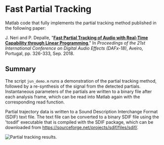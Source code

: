 # Fast Partial Tracking

Matlab code that fully implements the partial tracking method published in the following paper:

J. Neri and P. Depalle, "<a href="http://dafx2018.web.ua.pt/papers/DAFx2018_paper_26.pdf" target="_blank">**Fast Partial Tracking of Audio with Real-Time Capability through Linear Programming**</a>," In *Proceedings of the 21st International Conference on Digital Audio Effects (DAFx-18)*, Aveiro, Portugal, pp. 326-333, Sep. 2018.

## Summary

The script `jun_demo.m` runs a demonstration of the partial tracking method, followed by a re-synthesis of the signal from the detected partials. Instantaneous parameters of the partials are written to a binary file after each analysis frame, which can be read into Matlab again with the corresponding read function.

Partial trajectory data is written to a Sound Description Interchange Format (SDIF) text file. The text file can be converted to a binary SDIF file using the 'tosdif' executable that is compiled with the SDIF package, which can be downloaded from https://sourceforge.net/projects/sdif/files/sdif/.

![Partial tracking results.](https://www.music.mcgill.ca/~julian/wp-content/uploads/2020/11/partials_kara.png)
